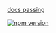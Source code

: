 [docs passing](https://readthedocs.org/projects/snp-select/badge/?version=latest)

[![npm version](http://img.shields.io/npm/v/gh-badges.svg)](https://npmjs.org/package/gh-badges)
